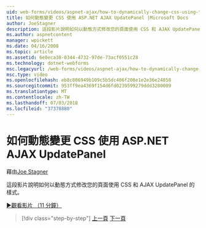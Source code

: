 ```yaml
---
uid: web-forms/videos/aspnet-ajax/how-to-dynamically-change-css-using-the-aspnet-ajax-updatepanel
title: 如何動態變更 CSS 使用 ASP.NET AJAX UpdatePanel |Microsoft Docs
author: JoeStagner
description: 這段影片說明如何以動態方式修改您的頁面使用 CSS 和 AJAX UpdatePanel 的樣式。
ms.author: aspnetcontent
manager: wpickett
ms.date: 04/16/2008
ms.topic: article
ms.assetid: 6e0eca38-0344-4732-97de-73acf0551c28
ms.technology: dotnet-webforms
msc.legacyurl: /web-forms/videos/aspnet-ajax/how-to-dynamically-change-css-using-the-aspnet-ajax-updatepanel
msc.type: video
ms.openlocfilehash: eb8c806949b109c5b5dc406f208e1e2e36e24858
ms.sourcegitcommit: 953ff9ea4369f154d6fd0239599279ddd3280009
ms.translationtype: MT
ms.contentlocale: zh-TW
ms.lasthandoff: 07/03/2018
ms.locfileid: "37378880"
---
```

<a name="how-to-dynamically-change-css-using-the-aspnet-ajax-updatepanel"></a>如何動態變更 CSS 使用 ASP.NET AJAX UpdatePanel
====================
藉由[Joe Stagner](https://github.com/JoeStagner)

這段影片說明如何以動態方式修改您的頁面使用 CSS 和 AJAX UpdatePanel 的樣式。

[&#9654;觀看影片 （11 分鐘）](https://channel9.msdn.com/Blogs/ASP-NET-Site-Videos/how-to-dynamically-change-css-using-the-aspnet-ajax-updatepanel)

> [!div class="step-by-step"]
> [上一頁](basic-aspnet-authentication-in-an-ajax-enabled-application.md)
> [下一頁](how-to-dynamically-add-controls-to-a-web-page.md)
